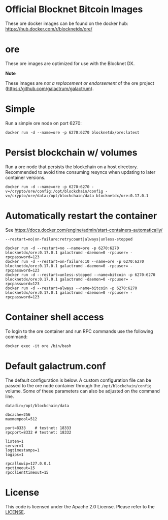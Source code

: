 Official Blocknet Bitcoin Images
=================================

These ore docker images can be found on the docker hub: https://hub.docker.com/r/blocknetdx/ore/

ore
========

These ore images are optimized for use with the Blocknet DX.

**Note**

These images are _not a replacement or endorsement_ of the ore project (https://github.com/galactrum/galactrum).


Simple
======

Run a simple ore node on port 6270:
```
docker run -d --name=ore -p 6270:6270 blocknetdx/ore:latest
```


Persist blockchain w/ volumes
=============================

Run a ore node that persists the blockchain on a host directory. Recommended to avoid time consuming resyncs when updating to later container versions.
```
docker run -d --name=ore -p 6270:6270 -v=/crypto/ore/config:/opt/blockchain/config -v=/crypto/ore/data:/opt/blockchain/data blocknetdx/ore:0.17.0.1
```


Automatically restart the container
===================================

See https://docs.docker.com/engine/admin/start-containers-automatically/

`--restart=no|on-failure:retrycount|always|unless-stopped`

```
docker run -d --restart=no --name=ore -p 6270:6270 blocknetdx/ore:0.17.0.1 galactrumd -daemon=0 -rpcuser= -rpcpassword=123
docker run -d --restart=on-failure:10 --name=ore -p 6270:6270 blocknetdx/ore:0.17.0.1 galactrumd -daemon=0 -rpcuser= -rpcpassword=123
docker run -d --restart=unless-stopped --name=bitcoin -p 6270:6270 blocknetdx/ore:0.17.0.1 galactrumd -daemon=0 -rpcuser= -rpcpassword=123
docker run -d --restart=always --name=bitcoin -p 6270:6270 blocknetdx/ore:0.17.0.1 galactrumd -daemon=0 -rpcuser= -rpcpassword=123
```


Container shell access
======================

To login to the ore container and run RPC commands use the following command:
```
docker exec -it ore /bin/bash
```


Default galactrum.conf
=====================

The default configuration is below. A custom configuration file can be passed to the ore  node container through the `/opt/blockchain/config` volume. Some of these parameters can also be adjusted on the command line.
```
datadir=/opt/blockchain/data

dbcache=256
maxmempool=512

port=8333    # testnet: 18333
rpcport=8332 # testnet: 18332

listen=1
server=1
logtimestamps=1
logips=1

rpcallowip=127.0.0.1
rpctimeout=15
rpcclienttimeout=15
```


License
=======

This code is licensed under the Apache 2.0 License. Please refer to the [LICENSE](https://github.com/BlocknetDX/dockerimages/blob/master/LICENSE).